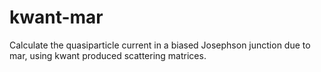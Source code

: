 # kwant-mar
Calculate the quasiparticle current in a biased Josephson junction due to mar, using kwant produced scattering matrices.
